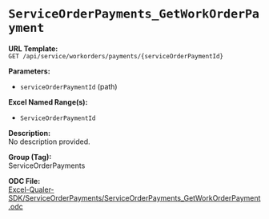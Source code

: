 # `ServiceOrderPayments_GetWorkOrderPayment`

**URL Template:**  
`GET /api/service/workorders/payments/{serviceOrderPaymentId}`

**Parameters:**  
- `serviceOrderPaymentId` (path)

**Excel Named Range(s):**  
- `ServiceOrderPaymentId`

**Description:**  
No description provided.

**Group (Tag):**  
ServiceOrderPayments

**ODC File:**  
[Excel-Qualer-SDK/ServiceOrderPayments/ServiceOrderPayments_GetWorkOrderPayment.odc](https://github.com/Johnson-Gage-Inspection-Inc/qualer-sdk-odc/blob/main/Excel-Qualer-SDK/ServiceOrderPayments/ServiceOrderPayments_GetWorkOrderPayment.odc)
